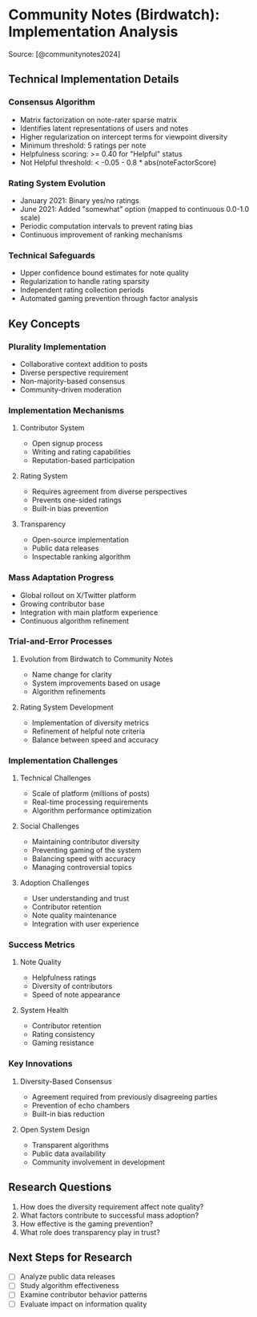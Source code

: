 # Community Notes (Birdwatch): Implementation Analysis
Source: [@communitynotes2024]

## Technical Implementation Details

### Consensus Algorithm
- Matrix factorization on note-rater sparse matrix
- Identifies latent representations of users and notes
- Higher regularization on intercept terms for viewpoint diversity
- Minimum threshold: 5 ratings per note
- Helpfulness scoring: >= 0.40 for "Helpful" status
- Not Helpful threshold: < -0.05 - 0.8 * abs(noteFactorScore)

### Rating System Evolution
- January 2021: Binary yes/no ratings
- June 2021: Added "somewhat" option (mapped to continuous 0.0-1.0 scale)
- Periodic computation intervals to prevent rating bias
- Continuous improvement of ranking mechanisms

### Technical Safeguards
- Upper confidence bound estimates for note quality
- Regularization to handle rating sparsity
- Independent rating collection periods
- Automated gaming prevention through factor analysis

## Key Concepts

### Plurality Implementation
- Collaborative context addition to posts
- Diverse perspective requirement
- Non-majority-based consensus
- Community-driven moderation

### Implementation Mechanisms
1. Contributor System
   - Open signup process
   - Writing and rating capabilities
   - Reputation-based participation

2. Rating System
   - Requires agreement from diverse perspectives
   - Prevents one-sided ratings
   - Built-in bias prevention

3. Transparency
   - Open-source implementation
   - Public data releases
   - Inspectable ranking algorithm

### Mass Adaptation Progress
- Global rollout on X/Twitter platform
- Growing contributor base
- Integration with main platform experience
- Continuous algorithm refinement

### Trial-and-Error Processes
1. Evolution from Birdwatch to Community Notes
   - Name change for clarity
   - System improvements based on usage
   - Algorithm refinements

2. Rating System Development
   - Implementation of diversity metrics
   - Refinement of helpful note criteria
   - Balance between speed and accuracy

### Implementation Challenges
1. Technical Challenges
   - Scale of platform (millions of posts)
   - Real-time processing requirements
   - Algorithm performance optimization

2. Social Challenges
   - Maintaining contributor diversity
   - Preventing gaming of the system
   - Balancing speed with accuracy
   - Managing controversial topics

3. Adoption Challenges
   - User understanding and trust
   - Contributor retention
   - Note quality maintenance
   - Integration with user experience

### Success Metrics
1. Note Quality
   - Helpfulness ratings
   - Diversity of contributors
   - Speed of note appearance

2. System Health
   - Contributor retention
   - Rating consistency
   - Gaming resistance

### Key Innovations
1. Diversity-Based Consensus
   - Agreement required from previously disagreeing parties
   - Prevention of echo chambers
   - Built-in bias reduction

2. Open System Design
   - Transparent algorithms
   - Public data availability
   - Community involvement in development

## Research Questions
1. How does the diversity requirement affect note quality?
2. What factors contribute to successful mass adoption?
3. How effective is the gaming prevention?
4. What role does transparency play in trust?

## Next Steps for Research
- [ ] Analyze public data releases
- [ ] Study algorithm effectiveness
- [ ] Examine contributor behavior patterns
- [ ] Evaluate impact on information quality

